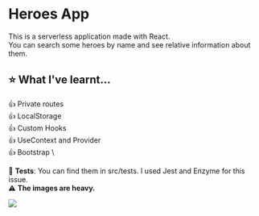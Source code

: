 # Heroes App
This is a serverless application made with React. \
You can search some heroes by name and see relative information about them.

## :star: What I've learnt...

:+1: Private routes \
:+1: LocalStorage \
:+1: Custom Hooks \
:+1: UseContext and Provider \
:+1: Bootstrap \

:microscope: **Tests**: You can find them in src/tests. I used Jest and Enzyme for this issue. \
:warning: **The images are heavy.**



![](HeroesApp.gif)

